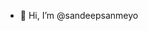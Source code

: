- 👋 Hi, I’m @sandeepsanmeyo 
<!---
sandeepsanmeyo/sandeepsanmeyo is a ✨ special ✨ repository because its `README.md` (this file) appears on your GitHub profile.
You can click the Preview link to take a look at your changes.
--->
